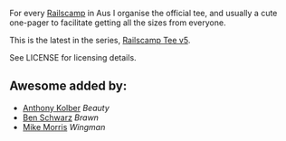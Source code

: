 For every [Railscamp](http://railscamps.com/) in Aus I organise the official tee, and usually a cute one-pager to facilitate getting all the sizes from everyone.

This is the latest in the series, [Railscamp Tee v5](http://railscampteev5.toolmantim.com/).

See LICENSE for licensing details.


## Awesome added by: 

* [Anthony Kolber](http://twitter.com/kolber) _Beauty_
* [Ben Schwarz](http://twitter.com/benschwarz) _Brawn_
* [Mike Morris](http://twitter.com/mtcmorris) _Wingman_